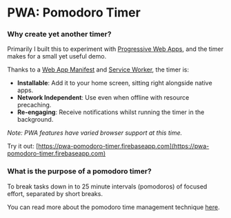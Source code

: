# PWA: Pomodoro Timer

### Why create yet another timer?

Primarily I built this to experiment with [Progressive Web Apps](https://developers.google.com/web/progressive-web-apps), and the timer makes for a small yet useful demo.

Thanks to a [Web App Manifest](https://developer.mozilla.org/en-US/docs/Web/Manifest) and [Service Worker](https://developer.mozilla.org/en-US/docs/Web/API/Service_Worker_API), the timer is:

- **Installable**: Add it to your home screen, sitting right alongside native apps.
- **Network Independent**: Use even when offline with resource precaching.
- **Re-engaging**: Receive notifications whilst running the timer in the background.

*Note: PWA features have varied browser support at this time.*

Try it out: [https://pwa-pomodoro-timer.firebaseapp.com](https://pwa-pomodoro-timer.firebaseapp.com)

### What is the purpose of a pomodoro timer?

To break tasks down in to 25 minute intervals (pomodoros) of focused effort, separated by short breaks.

You can read more about the pomodoro time management technique [here](https://en.wikipedia.org/wiki/Pomodoro_Technique).
